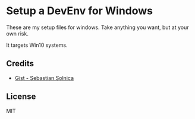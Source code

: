 # Setup a DevEnv for Windows

These are my setup files for windows. Take anything you want, but at your own risk.

It targets Win10 systems.

## Credits
- [Gist - Sebastian Solnica](https://gist.github.com/lowleveldesign/7977df3113312e589035)

## License
MIT
